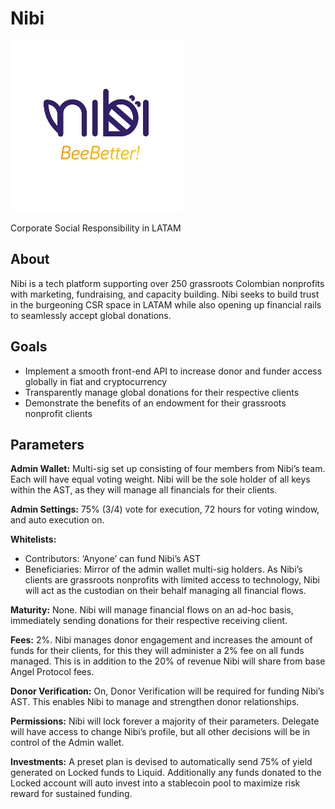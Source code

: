 # Nibi

![nibi](../../assets/examples/nibi.png "nibi")

<div class="badge">Corporate Social Responsibility in LATAM</div>

## About

Nibi is a tech platform supporting over 250 grassroots Colombian nonprofits with marketing, fundraising, and capacity building. Nibi seeks to build trust in the burgeoning CSR space in LATAM while also opening up financial rails to seamlessly accept global donations.

## Goals

- Implement a smooth front-end API to increase donor and funder access globally in fiat and cryptocurrency
- Transparently manage global donations for their respective clients
- Demonstrate the benefits of an endowment for their grassroots nonprofit clients

## Parameters

**Admin Wallet:**  Multi-sig set up consisting of four members from Nibi’s team. Each will have equal voting weight. Nibi will be the sole holder of all keys within the AST, as they will manage all financials for their clients.

**Admin Settings:** 75% (3/4) vote for execution, 72 hours for voting window, and auto execution on.

**Whitelists:**
- Contributors: ‘Anyone’ can fund Nibi’s AST
- Beneficiaries: Mirror of the admin wallet multi-sig holders. As Nibi’s clients are grassroots nonprofits with limited access to technology, Nibi will act as the custodian on their behalf managing all financial flows. 

**Maturity:** None. Nibi will manage financial flows on an ad-hoc basis, immediately sending donations for their respective receiving client.

**Fees:** 2%. Nibi manages donor engagement and increases the amount of funds for their clients, for this they will administer a 2% fee on all funds managed. This is in addition to the 20% of revenue Nibi will share from base Angel Protocol fees.

**Donor Verification:** On, Donor Verification will be required for funding Nibi’s AST. This enables Nibi to manage and strengthen donor relationships. 

**Permissions:** Nibi will lock forever a majority of their parameters. Delegate will have access to change Nibi’s profile, but all other decisions will be in control of the Admin wallet.

**Investments:** A preset plan is devised to automatically send 75% of yield generated on Locked funds to Liquid. Additionally any funds donated to the Locked account will auto invest into a stablecoin pool to maximize risk reward for sustained funding.
	